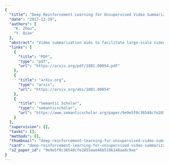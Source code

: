 ```yaml
---
{
  "title": "Deep Reinforcement Learning for Unsupervised Video Summarization with Diversity-Representativeness Reward",
  "date": "2017-12-29",
  "authors": [
    "K. Zhou",
    "Y. Qiao"
  ],
  "abstract": "Video summarization aims to facilitate large-scale video browsing by producing short, concise summaries that are diverse and representative of original videos. In this paper, we formulate video summarization as a sequential decision-making process and develop a deep summarization network (DSN) to summarize videos. DSN predicts for each video frame a probability, which indicates how likely a frame is selected, and then takes actions based on the probability distributions to select frames, forming video summaries. To train our DSN, we propose an end-to-end, reinforcement learning-based framework, where we design a novel reward function that jointly accounts for diversity and representativeness of generated summaries and does not rely on labels or user interactions at all. During training, the reward function judges how diverse and representative the generated summaries are, while DSN strives for earning higher rewards by learning to produce more diverse and more representative summaries. Since labels are not required, our method can be fully unsupervised. Extensive experiments on two benchmark datasets show that our unsupervised method not only outperforms other state-of-the-art unsupervised methods, but also is comparable to or even superior than most of published supervised approaches.",
  "links": [
    {
      "title": "PDF",
      "type": "pdf",
      "url": "https://arxiv.org/pdf/1801.00054.pdf"
    },
    {
      "title": "arXiv.org",
      "type": "arxiv",
      "url": "https://arxiv.org/abs/1801.00054"
    },
    {
      "title": "Semantic Scholar",
      "type": "semanticscholar",
      "url": "https://www.semanticscholar.org/paper/9e9e5f0c36548cfe2855aae46b519b146aa8c9ae"
    }
  ],
  "supervision": [],
  "tasks": [],
  "methods": [],
  "thumbnail": "deep-reinforcement-learning-for-unsupervised-video-summarization-with-diversity-representativeness-reward-thumb.jpg",
  "card": "deep-reinforcement-learning-for-unsupervised-video-summarization-with-diversity-representativeness-reward-card.jpg",
  "s2_paper_id": "9e9e5f0c36548cfe2855aae46b519b146aa8c9ae"
}
---
```


